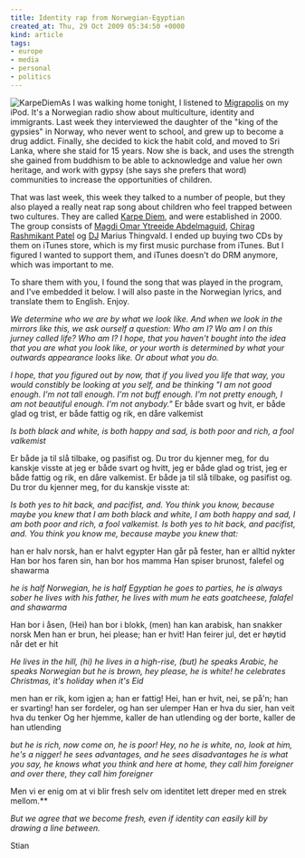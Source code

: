 ```yaml
---
title: Identity rap from Norwegian-Egyptian
created_at: Thu, 29 Oct 2009 05:34:50 +0000
kind: article
tags:
- europe
- media
- personal
- politics
---
```


![KarpeDiem](http://reganmian.net/blog/wp-content/uploads/2009/10/KarpeDiem.jpg "KarpeDiem")As
I was walking home tonight, I listened to
[Migrapolis](http://www.nrk.no/migrapolis/) on my iPod. It's a Norwegian
radio show about multiculture, identity and immigrants. Last week they
interviewed the daughter of the "king of the gypsies" in Norway, who
never went to school, and grew up to become a drug addict. Finally, she
decided to kick the habit cold, and moved to Sri Lanka, where she staid
for 15 years. Now she is back, and uses the strength she gained from
buddhism to be able to acknowledge and value her own heritage, and work
with gypsy (she says she prefers that word) communities to increase the
opportunities of children.

That was last week, this week they talked to a number of people, but
they also played a really neat rap song about children who feel trapped
between two cultures. They are called [Karpe
Diem](http://no.wikipedia.org/wiki/Karpe_Diem), and were established in
2000. The group consists of [Magdi Omar Ytreeide
Abdelmaguid](http://no.wikipedia.org/wiki/Magdi "Magdi"), [Chirag
Rashmikant
Patel](http://no.wikipedia.org/wiki/Chirag_Rashmikant_Patel "Chirag Rashmikant Patel")
og [DJ](http://no.wikipedia.org/wiki/DJ "DJ") Marius Thingvald. I ended
up buying two CDs by them on iTunes store, which is my first music
purchase from iTunes. But I figured I wanted to support them, and iTunes
doesn't do DRM anymore, which was important to me.

To share them with you, I found the song that was played in the program,
and I've embedded it below. I will also paste in the Norwegian lyrics,
and translate them to English. Enjoy.

*We determine who we are by what we look like. And when we look in the
mirrors like this, we ask ourself a question: Who am I? Wo am I on this
jurney called life? Who am I? I hope, that you haven't bought into the
idea that you are what you look like, or your worth is determined by
what your outwards appearance looks like. Or about what you do.*

*I hope, that you figured out by now, that if you lived you life that
way, you would constibly be looking at you self, and be thinking "I am
not good enough. I'm not tall enough. I'm not buff enough. I'm not
pretty enough, I am not beautiful enough. I'm not anybody."* Er både
svart og hvit, er både glad og trist, er både fattig og rik, en dåre
valkemist

*Is both black and white, is both happy and sad, is both poor and rich,
a fool valkemist*

Er både ja til slå tilbake, og pasifist og. Du tror du kjenner meg, for
du kanskje visste at jeg er både svart og hvitt, jeg er både glad og
trist, jeg er både fattig og rik, en dåre valkemist. Er både ja til slå
tilbake, og pasifist og. Du tror du kjenner meg, for du kanskje visste
at:

*Is both yes to hit back, and pacifist, and. You think you know, because
maybe you knew that I am both black and white, I am both happy and sad,
I am both poor and rich, a fool valkemist. Is both yes to hit back, and
pacifist, and. You think you know me, because maybe you knew that:*

han er halv norsk, han er halvt egypter Han går på fester, han er alltid
nykter Han bor hos faren sin, han bor hos mamma Han spiser brunost,
falefel og shawarma

*he is half Norwegian, he is half Egyptian he goes to parties, he is
always sober he lives with his father, he lives with mum he eats
goatcheese, falafel and shawarma*

Han bor i åsen, (Hei) han bor i blokk, (men) han kan arabisk, han
snakker norsk Men han er brun, hei please; han er hvit! Han feirer jul,
det er høytid når det er hit

[](http://www.sweetslyrics.com/Karpe%20Diem.html)*He lives in the hill,
(hi) he lives in a high-rise, (but) he speaks Arabic, he speaks
Norwegian but he is brown, hey please, he is white! he celebrates
Christmas, it's holiday when it's Eid*

men han er rik, kom igjen a; han er fattig! Hei, han er hvit, nei, se
på'n; han er svarting! han ser fordeler, og han ser ulemper Han er hva
du sier, han veit hva du tenker Og her hjemme, kaller de han utlending
og der borte, kaller de han utlending

*but he is rich, now come on, he is poor! Hey, no he is white, no, look
at him, he's a nigger! he sees advantages, and he sees disadvantages he
is what you say, he knows what you think and here at home, they call him
foreigner and over there, they call him foreigner*

Men vi er enig om at vi blir fresh selv om identitet lett dreper med en
strek mellom.**

*But we agree that we become fresh, even if identity can easily kill by
drawing a line between.*

Stian

